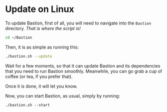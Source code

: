 # Update on Linux

To update Bastion, first of all, you will need to navigate into the `Bastion` directory. _That is where the script is!_

```bash
cd ~/Bastion
```

Then, it is as simple as running this:

```bash
./bastion.sh --update
```

Wait for a few moments, so that it can update Bastion and its dependencies that you need to run Bastion smoothly. Meanwhile, you can go grab a cup of coffee \(or tea, if you prefer that\).

Once it is done, it will let you know.

Now, you can start Bastion, as usual, simply by running:

```text
./bastion.sh --start
```

